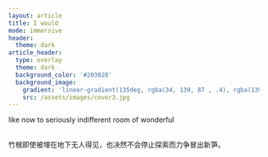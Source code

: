 ```yaml
---
layout: article
title: I would 
mode: immersive
header:
  theme: dark
article_header:
  type: overlay
  theme: dark
  background_color: '#203028'
  background_image:
    gradient: 'linear-gradient(135deg, rgba(34, 139, 87 , .4), rgba(139, 34, 139, .4))'
    src: /assets/images/cover3.jpg
---
```

 like now to seriously indifferent room of wonderful
 
 <br />
竹根即使被埋在地下无人得见，也决然不会停止探索而力争冒出新笋。
